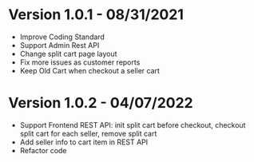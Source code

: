 # Version 1.0.1 - 08/31/2021
- Improve Coding Standard
- Support Admin Rest API
- Change split cart page layout
- Fix more issues as customer reports
- Keep Old Cart when checkout a seller cart

# Version 1.0.2 - 04/07/2022
- Support Frontend REST API: init split cart before checkout, checkout split cart for each seller, remove split cart
- Add seller info to cart item in REST API
- Refactor code
